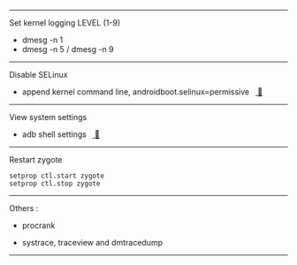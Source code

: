 

 

---

 

Set kernel logging LEVEL (1-9)

  - dmesg -n 1
  - dmesg -n 5 / dmesg -n 9


---

Disable SELinux

  - append kernel command line, androidboot.selinux=permissive  &ensp;[ 🔗 ](./DON-T-MERGE-disable-sepolicy.patch)


---


View system settings

  - adb shell settings  &ensp;[ 🔗 ](https://adbinstaller.com/commands/adb-shell-settings-5b670d5ee7958178a2955536)



---


Restart zygote

  ```
  setprop ctl.start zygote
  setprop ctl.stop zygote
  ```

---

Others :

  - procrank

  - systrace, traceview and dmtracedump

---
